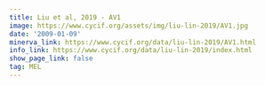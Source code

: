 ```yaml
---
title: Liu et al, 2019 - AV1
image: https://www.cycif.org/assets/img/liu-lin-2019/AV1.jpg
date: '2009-01-09'
minerva_link: https://www.cycif.org/data/liu-lin-2019/AV1.html
info_link: https://www.cycif.org/data/liu-lin-2019/index.html
show_page_link: false
tag: MEL
---
```

